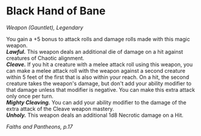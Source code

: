# Black Hand of Bane
*Weapon (Gauntlet), Legendary*

You gain a +5 bonus to attack rolls and damage rolls made with this magic weapon.  
***Lawful.*** This weapon deals an additional die of damage on a hit against creatures of Chaotic alignment.  
***Cleave.*** If you hit a creature with a melee attack roll using this weapon, you can make a melee attack roll with the weapon against a second creature within 5 feet of the first that is also within your reach. On a hit, the second creature takes the weapon's damage, but don't add your ability modifier to that damage unless that modifier is negative. You can make this extra attack only once per turn.  
***Mighty Cleaving.*** You can add your ability modifier to the damage of the extra attack of the Cleave weapon mastery.  
***Unholy.*** This weapon deals an additional 1d8 Necrotic damage on a Hit.

*Faiths and Pantheons, p.17*